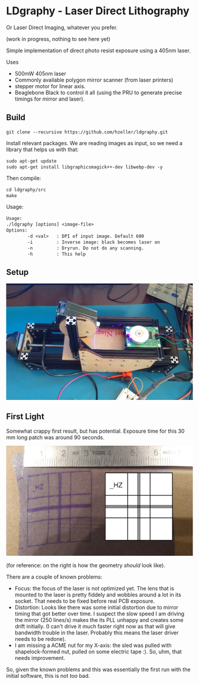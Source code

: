LDgraphy - Laser Direct Lithography
===================================

Or Laser Direct Imaging, whatever you prefer.

(work in progress, nothing to see here yet)

Simple implementation of direct photo resist exposure using a 405nm laser.

Uses
  * 500mW 405nm laser
  * Commonly available polygon mirror scanner (from laser printers)
  * stepper motor for linear axis.
  * Beaglebone Black to control it all (using the PRU to generate precise
    timings for mirror and laser).

Build
-----
```
git clone --recursive https://github.com/hzeller/ldgraphy.git
```

Install relevant packages. We are reading images as input, so we need a library
that helps us with that:
```
sudo apt-get update
sudo apt-get install libgraphicsmagick++-dev libwebp-dev -y
```

Then compile:
```
cd ldgraphy/src
make
```

Usage:
```
Usage:
./ldgraphy [options] <image-file>
Options:
        -d <val>   : DPI of input image. Default 600
        -i         : Inverse image: black becomes laser on
        -n         : Dryrun. Do not do any scanning.
        -h         : This help
```

Setup
-----
![Initial setup](./img/setup.jpg)

First Light
-----------
Somewhat crappy first result, but has potential. Exposure time for this 30 mm
long patch was around 90 seconds.

![First light](./img/firstexposure.jpg)

(for reference: on the right is how the geometry _should_ look like).

There are a couple of known problems:

  * Focus: the focus of the laser is not optimized yet. The lens that is mounted
    to the laser is pretty fiddely and wobbles around a lot in its socket. That
    needs to be fixed before real PCB exposure.
  * Distortion: Looks like there was some initial distortion due to mirror
    timing that got better over time. I suspect the slow speed I am driving
    the mirror (250 lines/s) makes the its PLL unhappy and creates some drift
    initially.
    (I can't drive it much faster right now as that will give
    bandwidth trouble in the laser. Probably this means the laser driver needs
    to be redone).
  * I am missing a ACME nut for my X-axis: the sled was pulled with
    shapelock-formed nut, pulled on some electric tape :). So, uhm, that needs
    improvement.

So, given the known problems and this was essentially the first run with the
initial software, this is not _too_ bad.